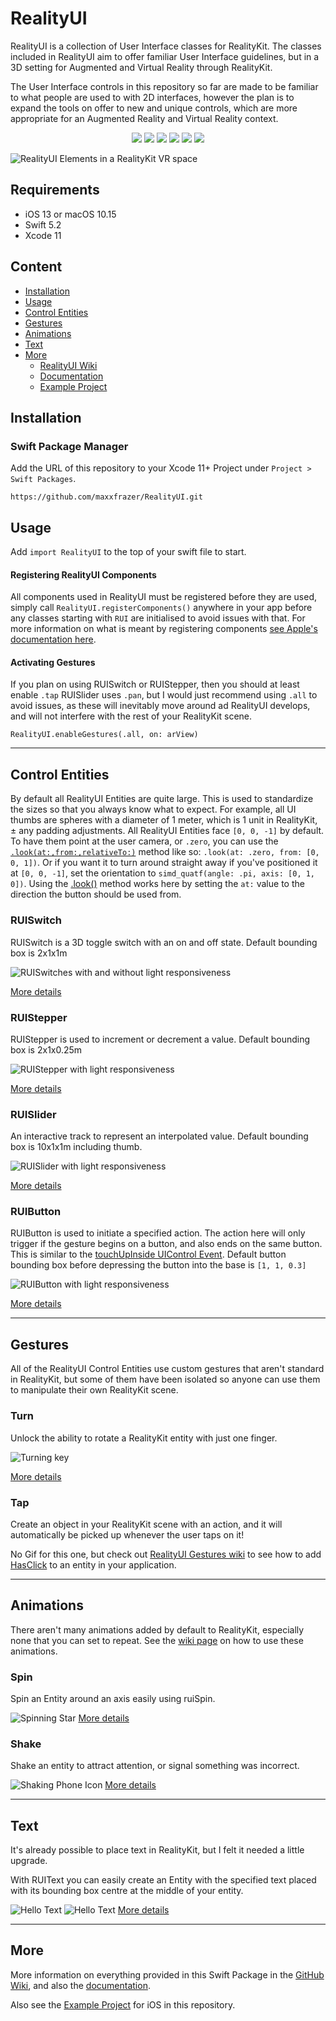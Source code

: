 # RealityUI

RealityUI is a collection of User Interface classes for RealityKit.
The classes included in RealityUI aim to offer familiar User Interface guidelines, but in a 3D setting for Augmented and Virtual Reality through RealityKit.

The User Interface controls in this repository so far are made to be familiar to what people are used to with 2D interfaces, however the plan is to expand the tools on offer to new and unique controls, which are more appropriate for an Augmented Reality and Virtual Reality context.

<p align="center">
  <img src="https://img.shields.io/github/v/release/maxxfrazer/RealityUI?color=orange&label=SwiftPM&logo=swift"/>
  <img src="https://img.shields.io/badge/platform-iOS%20%7C%20macOS-lightgrey"/>
  <img src="https://img.shields.io/badge/Swift-5.2-orange?logo=swift"/>
  <img src="https://img.shields.io/github/license/maxxfrazer/RealityUI"/>
  <img src="https://github.com/maxxfrazer/RealityUI/workflows/build/badge.svg?branch=main"/>
  <img src="https://github.com/maxxfrazer/RealityUI/workflows/swiftlint/badge.svg?branch=main"/>
</p>

![RealityUI Elements in a RealityKit VR space](https://github.com/maxxfrazer/RealityUI/blob/main/media/realityui_banner.gif?raw=true)

## Requirements

- iOS 13 or macOS 10.15
- Swift 5.2
- Xcode 11

## Content

- [Installation](#installation)
- [Usage](#usage)
- [Control Entities](#control-entities)
- [Gestures](#gestures)
- [Animations](#animations)
- [Text](#text)
- [More](#more)
  - [RealityUI Wiki](https://github.com/maxxfrazer/RealityUI/wiki)
  - [Documentation](https://maxxfrazer.github.io/RealityUI/)
  - [Example Project](https://github.com/maxxfrazer/RealityUI/tree/main/RealityUI%2BExamples)

## Installation

### Swift Package Manager

Add the URL of this repository to your Xcode 11+ Project under `Project > Swift Packages`.

`https://github.com/maxxfrazer/RealityUI.git`

## Usage

Add `import RealityUI` to the top of your swift file to start.

#### Registering RealityUI Components

All components used in RealityUI must be registered before they are used, simply call `RealityUI.registerComponents()` anywhere in your app before any classes starting with `RUI` are initialised to avoid issues with that. For more information on what is meant by registering components [see Apple's documentation here](https://developer.apple.com/documentation/realitykit/component/3243766-registercomponent).

#### Activating Gestures

If you plan on using RUISwitch or RUIStepper, then you should at least enable `.tap`
RUISlider uses `.pan`, but I would just recommend using `.all` to avoid issues, as these will inevitably move around ad RealityUI develops, and will not interfere with the rest of your RealityKit scene.

`RealityUI.enableGestures(.all, on: arView)`

---
## Control Entities

By default all RealityUI Entities are quite large. This is used to standardize the sizes so that you always know what to expect. For example, all UI thumbs are spheres with a diameter of 1 meter, which is 1 unit in RealityKit, ± any padding adjustments. All RealityUI Entities face `[0, 0, -1]` by default. To have them point at the user camera, or `.zero`, you can use the [`.look(at:,from:,relativeTo:)`](https://developer.apple.com/documentation/realitykit/entity/3244094-look) method like so: `.look(at: .zero, from: [0, 0, 1])`. Or if you want it to turn around straight away if you've positioned it at `[0, 0, -1]`, set the orientation to `simd_quatf(angle: .pi, axis: [0, 1, 0])`. Using the [.look()](https://developer.apple.com/documentation/realitykit/entity/3244094-look) method works here by setting the `at:` value to the direction the button should be used from.

### RUISwitch

RUISwitch is a 3D toggle switch with an on and off state.
Default bounding box is 2x1x1m

![RUISwitches with and without light responsiveness](https://github.com/maxxfrazer/RealityUI/blob/main/media/switches_combined.gif?raw=true)

[More details](https://github.com/maxxfrazer/RealityUI/wiki/Control-Entities#ruiswitch)

### RUIStepper

RUIStepper is used to increment or decrement a value.
Default bounding box is 2x1x0.25m

![RUIStepper with light responsiveness](https://github.com/maxxfrazer/RealityUI/blob/main/media/stepper_light.gif?raw=true)

[More details](https://github.com/maxxfrazer/RealityUI/wiki/Control-Entities#ruistepper)

### RUISlider

An interactive track to represent an interpolated value.
Default bounding box is 10x1x1m including thumb.

![RUISlider with light responsiveness](https://github.com/maxxfrazer/RealityUI/blob/main/media/slider_light.gif?raw=true)

[More details](https://github.com/maxxfrazer/RealityUI/wiki/Control-Entities#ruislider)

### RUIButton

RUIButton is used to initiate a specified action. The action here will only trigger if the gesture begins on a button, and also ends on the same button. This is similar to the [touchUpInside UIControl Event](https://developer.apple.com/documentation/uikit/uicontrol/event/1618236-touchupinside).
Default button bounding box before depressing the button into the base is `[1, 1, 0.3]`

![RUIButton with light responsiveness](https://github.com/maxxfrazer/RealityUI/blob/main/media/button_light.gif?raw=true)


[More details](https://github.com/maxxfrazer/RealityUI/wiki/Control-Entities#ruibutton)

---
## Gestures

All of the RealityUI Control Entities use custom gestures that aren't standard in RealityKit, but some of them have been isolated so anyone can use them to manipulate their own RealityKit scene.

### Turn

Unlock the ability to rotate a RealityKit entity with just one finger.

![Turning key](https://github.com/maxxfrazer/RealityUI/raw/e3cb908fa9051512671e01dd3fe01f59c45f0936/media/RealityUI_pivot_key.gif?raw=true)

[More details](https://github.com/maxxfrazer/RealityUI/wiki/Gestures#turn)

### Tap

Create an object in your RealityKit scene with an action, and it will automatically be picked up whenever the user taps on it!

No Gif for this one, but check out [RealityUI Gestures wiki](https://github.com/maxxfrazer/RealityUI/wiki/Gestures#tap) to see how to add [HasClick](https://maxxfrazer.github.io/RealityUI/Protocols/HasClick.html) to an entity in your application.

---
## Animations

There aren't many animations added by default to RealityKit, especially none that you can set to repeat. See the [wiki page](https://github.com/maxxfrazer/RealityUI/wiki/Animations) on how to use these animations.

### Spin
Spin an Entity around an axis easily using ruiSpin.

![Spinning Star](https://github.com/maxxfrazer/RealityUI/blob/main/media/RUISpin_star_example.gif?raw=true)
[More details](https://github.com/maxxfrazer/RealityUI/wiki/Animations#spin)

### Shake

Shake an entity to attract attention, or signal something was incorrect.

![Shaking Phone Icon](https://github.com/maxxfrazer/RealityUI/blob/main/media/RUIShake_phone_example.gif?raw=true)
[More details](https://github.com/maxxfrazer/RealityUI/wiki/Animations#shake)

---
## Text

It's already possible to place text in RealityKit, but I felt it needed a little upgrade.

With RUIText you can easily create an Entity with the specified text placed with its bounding box centre at the middle of your entity.

![Hello Text](https://github.com/maxxfrazer/RealityUI/blob/main/media/RUIText_hello_example.gif?raw=true)
![Hello Text](https://github.com/maxxfrazer/RealityUI/blob/main/media/RUIText_symbols_example.gif?raw=true)
[More details](https://github.com/maxxfrazer/RealityUI/wiki/Text)


---
## More

More information on everything provided in this Swift Package in the [GitHub Wiki](https://github.com/maxxfrazer/RealityUI/wiki), and also the [documentation](https://maxxfrazer.github.io/RealityUI/).

Also see the [Example Project](https://github.com/maxxfrazer/RealityUI/tree/main/RealityUI%2BExamples) for iOS in this repository.
